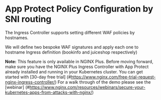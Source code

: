 # App Protect Policy Configuration by SNI routing
The Ingress Controller supports setting different WAF policies by hostnames.

We will define two bespoke WAF signatures and apply each one to hostname Ingress definition (bookinfo and juiceshop respectively)

**Note:** This feature is only available in NGINX Plus. Before moving forward, make sure you have the NGINX Plus Ingress Controller with App Protect already installed and running in your Kubernetes cluster. You can get started with [30-day free trial] (#https://www.nginx.com/free-trial-request-nginx-ingress-controller/)
For a walk through of the demo please see the [webinar] (#https://www.nginx.com/resources/webinars/secure-your-kubernetes-apps-from-attacks-with-nginx/)

